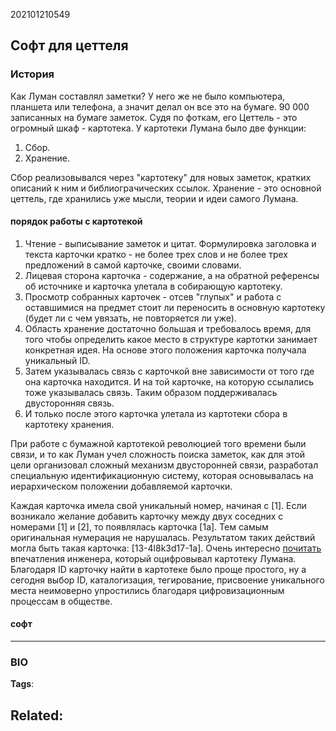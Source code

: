 202101210549
## Софт для цеттеля

### История
Как Луман составлял заметки?
У него же не было компьютера, планшета или телефона, а значит делал он все это на бумаге. 90 000 записанных на бумаге заметок. Судя по фоткам, его Цеттель - это огромный шкаф - картотека. 
У картотеки Лумана было две функции:
1. Сбор.
2. Хранение.

Сбор реализовывался через "картотеку" для новых заметок, кратких описаний к ним и библиограчических ссылок.
Хранение - это основной цеттель, где хранились уже мысли, теории и идеи самого Лумана.

#### порядок работы с картотекой
1. Чтение - выписывание заметок и цитат. Формулировка заголовка и текста карточки кратко - не более трех слов и не более трех предложений в самой карточке, своими словами.
2. Лицевая сторона карточка - содержание, а на обратной референсы об источнике и карточка улетала в собирающую картотеку.
3. Просмотр собранных карточек - отсев "глупых" и работа с оставшимися на предмет стоит ли переносить в основную картотеку (будет ли с чем увязать, не повторяется ли уже).
4. Область хранение достаточно большая и требовалось время, для того чтобы определить какое место в структуре картотки занимает конкретная идея. На основе этого положения карточка получала уникальный ID.
5. Затем указывалась связь с карточкой вне зависимости от того где она карточка находится. И на той карточке, на которую ссылались тоже указывалась связь. Таким образом поддерживалась двусторонняя связь.
6. И только после этого карточка улетала из картотеки сбора в картотеку хранения.

При работе с бумажной картотекой революцией того времени были связи, и то как Луман учел сложность поиска заметок, как для этой цели организовал сложный механизм двусторонней связи, разработал специальную идентификационную систему, которая основывалась на иерархическом положении добавляемой карточки.

Каждая карточка имела свой уникальный номер, начиная с [1]. Если возникало желание добавить карточку между двух соседних с номерами [1] и [2], то появлялась карточка [1a]. Тем самым оригинальная нумерация не нарушалась. Результатом таких действий могла быть такая карточка: [13-4l8k3d17-1a].
Очень интересно [почитать](https://webaudiotech.com/2017/12/08/luhmann-zettelkasten-ha/) впечатления инженера, который оцифровывал картотеку Лумана.
Благодаря ID карточку найти в картотеке было проще простого, ну а сегодня выбор ID, каталогизация, тегирование, присвоение уникального места неимоверно упростились благодаря цифровизационным процессам в обществе. 

#### софт



---
### BIO
**Tags**:

**Related**:
- 